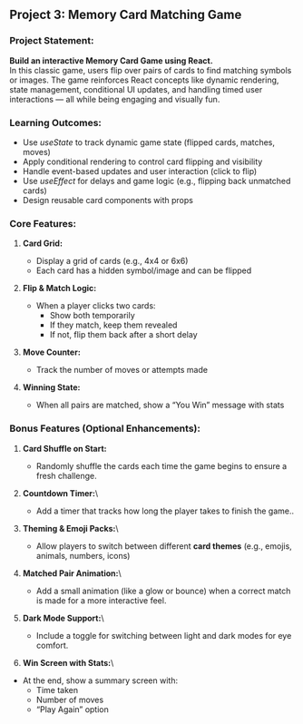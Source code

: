﻿## <a name="_6gqh41kkurqg"></a>**Project 3: Memory Card Matching Game**
### <a name="_wxi4tjuvun8e"></a>**Project Statement:**
**Build an interactive Memory Card Game using React.**\
In this classic game, users flip over pairs of cards to find matching symbols or images. The game reinforces React concepts like dynamic rendering, state management, conditional UI updates, and handling timed user interactions — all while being engaging and visually fun.
### <a name="_2n7uz4nbfaov"></a>**Learning Outcomes:**
- Use *useState* to track dynamic game state (flipped cards, matches, moves)
- Apply conditional rendering to control card flipping and visibility
- Handle event-based updates and user interaction (click to flip)
- Use *useEffect* for delays and game logic (e.g., flipping back unmatched cards)
- Design reusable card components with props
### <a name="_gni3ebdzfm0e"></a>**Core Features:**
1. **Card Grid:**

   - Display a grid of cards (e.g., 4x4 or 6x6)
   - Each card has a hidden symbol/image and can be flipped
1. **Flip & Match Logic:**

   - When a player clicks two cards:
      - Show both temporarily
      - If they match, keep them revealed
      - If not, flip them back after a short delay
1. **Move Counter:**

   - Track the number of moves or attempts made
1. **Winning State:**

   - When all pairs are matched, show a “You Win” message with stats
### <a name="_rfgsvy81k1xh"></a>**Bonus Features (Optional Enhancements):**
1. **Card Shuffle on Start:**

   - Randomly shuffle the cards each time the game begins to ensure a fresh challenge.
1. **Countdown Timer:**\

   - Add a timer that tracks how long the player takes to finish the game..
1. **Theming & Emoji Packs:**\

   - Allow players to switch between different **card themes** (e.g., emojis, animals, numbers, icons)
1. **Matched Pair Animation:**\

   - Add a small animation (like a glow or bounce) when a correct match is made for a more interactive feel.
1. **Dark Mode Support:**\

   - Include a toggle for switching between light and dark modes for eye comfort.
1. **Win Screen with Stats:**\

  - At the end, show a summary screen with:
      - Time taken
      - Number of moves
      - “Play Again” option

